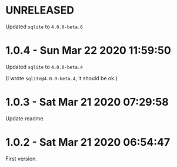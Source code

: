 # UNRELEASED

Updated `sqlite` to `4.0.0-beta.6`

# 1.0.4 - Sun Mar 22 2020 11:59:50

Updated `sqlite` to `4.0.0-beta.4`

(I wrote `sqlite@4.0.0-beta.4`, it should be ok.)

# 1.0.3 - Sat Mar 21 2020 07:29:58

Update readme.

# 1.0.2 - Sat Mar 21 2020 06:54:47

First version.
